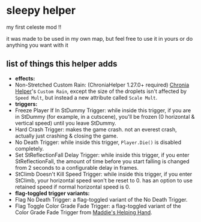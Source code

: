# sleepy helper

my first celeste mod !!

it was made to be used in my own map, but feel free to use it in yours or do anything you want with it

## list of things this helper adds

- **effects:**
- Non-Stretched Custom Rain: (ChroniaHelper 1.27.0+ required) [Chronia Helper](https://gamebanana.com/mods/507580)'s `Custom Rain`, except the size of the droplets isn't affected by `Speed Mult`, but instead a new attribute called `Scale Mult`.
- **triggers:**
- Freeze Player If In StDummy Trigger: while inside this trigger, if you are in StDummy (for example, in a cutscene), you'll be frozen (0 horizontal & vertical speed) until you leave StDummy.
- Hard Crash Trigger: makes the game crash. not an everest crash, actually just crashing & closing the game.
- No Death Trigger: while inside this trigger, `Player.Die()` is disabled completely.
- Set StReflectionFall Delay Trigger: while inside this trigger, if you enter StReflectionFall, the amount of time before you start falling is changed from 2 seconds to a configurable delay in frames.
- StClimb Doesn't Kill Speed Trigger: while inside this trigger, if you enter StClimb, your horizontal speed won't be reset to 0. has an option to use retained speed if normal horizontal speed is 0.
- **flag-toggled trigger variants:**
- Flag No Death Trigger: a flag-toggled variant of the No Death Trigger.
- Flag Toggle Color Grade Fade Trigger: a flag-toggled variant of the Color Grade Fade Trigger from [Maddie's Helping Hand](https://github.com/maddie480/MaddieHelpingHand). 
